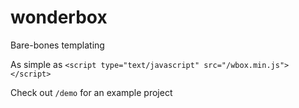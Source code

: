 # wonderbox

Bare-bones templating

As simple as `<script type="text/javascript" src="/wbox.min.js"></script>`

Check out `/demo` for an example project